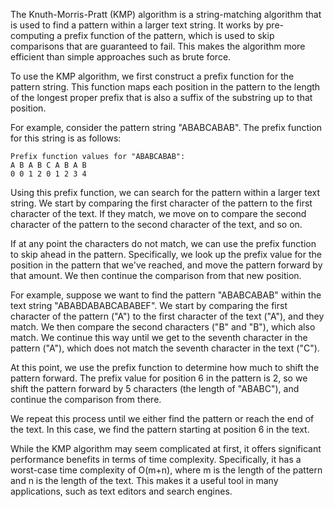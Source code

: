 

The Knuth-Morris-Pratt (KMP) algorithm is a string-matching algorithm that is used to find a pattern within a larger text string. It works by pre-computing a prefix function of the pattern, which is used to skip comparisons that are guaranteed to fail. This makes the algorithm more efficient than simple approaches such as brute force.

To use the KMP algorithm, we first construct a prefix function for the pattern string. This function maps each position in the pattern to the length of the longest proper prefix that is also a suffix of the substring up to that position.

For example, consider the pattern string "ABABCABAB". The prefix function for this string is as follows:

    Prefix function values for "ABABCABAB":
    A B A B C A B A B
    0 0 1 2 0 1 2 3 4

Using this prefix function, we can search for the pattern within a larger text string. We start by comparing the first character of the pattern to the first character of the text. If they match, we move on to compare the second character of the pattern to the second character of the text, and so on.

If at any point the characters do not match, we can use the prefix function to skip ahead in the pattern. Specifically, we look up the prefix value for the position in the pattern that we've reached, and move the pattern forward by that amount. We then continue the comparison from that new position.

For example, suppose we want to find the pattern "ABABCABAB" within the text string "ABABDABABCABABEF". We start by comparing the first character of the pattern ("A") to the first character of the text ("A"), and they match. We then compare the second characters ("B" and "B"), which also match. We continue this way until we get to the seventh character in the pattern ("A"), which does not match the seventh character in the text ("C").

At this point, we use the prefix function to determine how much to shift the pattern forward. The prefix value for position 6 in the pattern is 2, so we shift the pattern forward by 5 characters (the length of "ABABC"), and continue the comparison from there.

We repeat this process until we either find the pattern or reach the end of the text. In this case, we find the pattern starting at position 6 in the text.

While the KMP algorithm may seem complicated at first, it offers significant performance benefits in terms of time complexity. Specifically, it has a worst-case time complexity of O(m+n), where m is the length of the pattern and n is the length of the text. This makes it a useful tool in many applications, such as text editors and search engines.